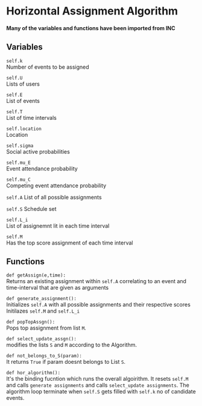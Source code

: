 # Horizontal Assignment Algorithm
#### Many of the variables and functions have been imported from INC
## Variables

`self.k`  
Number of events to be assigned

`self.U`  
Lists of users 

`self.E`   
List of events

`self.T`  
List of time intervals

`self.location`  
Location

`self.sigma`  
Social active probabilities

`self.mu_E`   
Event attendance probability 

`self.mu_C`   
Competing event attendance probability 


`self.A` 
List of all possible assignments

`self.S` 
Schedule set

`self.L_i`  
List of assignemnt lit in each time interval

`self.M`                   
Has the top score assignment of each time interval


## Functions
`def getAssign(e,time):`  
  Returns an existing assignment within `self.A` correlating to an event and time-interval that are given as arguments 

`def generate_assignment():`    
  Initializes `self.A` with all possible assignments and their respective scores
  Initilazes `self.M` and `self.L_i` 
  
`def popTopAssgn():`    
Pops top assignment from list `M`.
  
`def select_update_assgn():`  
modifies the lists `S` and `M` according to the Algorithm.

`def not_belongs_to_S(param):`  
It returns `True` if param doesnt belongs to List `S`.
  
`def hor_algorithm():`    
  It's the binding fucntion which runs the overall algoirithm. It resets `self.M` and calls  `generate assignments` and calls `select_update assignments`. The algorithm loop terminate when `self.S` gets filled with `self.k` no of candidate events.
